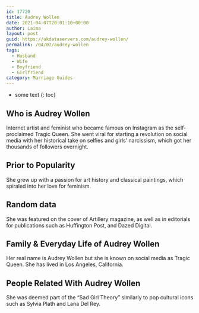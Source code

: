 ```yaml
---
id: 17720
title: Audrey Wollen
date: 2021-04-07T20:01:10+00:00
author: Laima
layout: post
guid: https://ukdataservers.com/audrey-wollen/
permalink: /04/07/audrey-wollen
tags:
  - Husband
  - Wife
  - Boyfriend
  - Girlfriend
category: Marriage Guides
---
```


* some text
{: toc}


## Who is Audrey Wollen
                  
                  
                  
Internet artist and feminist who became famous on Instagram as the self-proclaimed Tragic Queen. She went viral for starting a revolution on social media with her historical take on selfies and girls&#8217; narcissism, which got her thousands of followers overnight.
                  
              
            
              
            
                
                
                
## Prior to Popularity
                  
                  
                  
She grew up with a passion for art history and classical paintings, which spiraled into her love for feminism.
                  
              
            
              
            
                
                
                
## Random data
                  
                  
                  
She was featured on the cover of Artillery magazine, as well as in editorials for publications such as Huffington Post, and Dazed Digital.
                  
              
            
              
            
                
                
                
## Family & Everyday Life of Audrey Wollen
                  
                  
                  
Her real name is Audrey Wollen but she is known on social media as Tragic Queen. She has lived in Los Angeles, California.
                  
              
            
              
            
                
                
                
## People Related With Audrey Wollen
                  
                  
                  
She was deemed part of the &#8220;Sad Girl Theory&#8221; similarly to pop cultural icons such as Sylvia Plath and Lana Del Rey.
                  
              
            
              
            
                
              
            
              
              
            
            
              
            
          
          
          